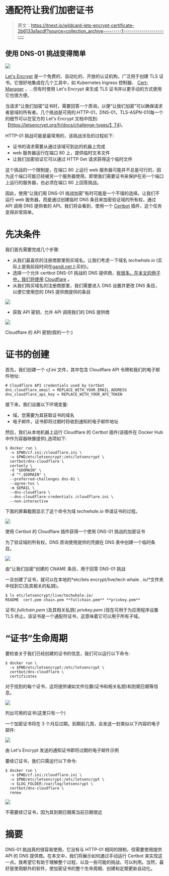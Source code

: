 # 通配符让我们加密证书

> 原文：<https://itnext.io/wildcard-lets-encrypt-certificate-2b6133a1acdf?source=collection_archive---------1----------------------->

## 使用 DNS-01 挑战变得简单

![](img/1bf46fe09226224f997bba51cf51a875.png)

[Let's Encrypt](https://letsencrypt.org/fr/) 是一个免费的、自动化的、开放的认证机构，广泛用于创建 TLS 证书。它很好地集成在几个工具中，如 Kubernetes Ingress 控制器、 [Cert-Manager](https://docs.cert-manager.io/en/latest/) ，…但有时使用 Let's Encrypt 来生成 TLS 证书并以更手动的方式使用它也很方便。

当请求“让我们加密”证书时，需要回答一个质询，以便“让我们加密”可以确保请求者是域的所有者。几个挑战是可用的:HTTP-01，DNS-01，TLS-ASPN-01(每一个的细节可以在官方的 Let's Encrypt 文档中找到:【https://letsencrypt.org/fr/docs/challenge-types/】T4)。

HTTP-01 挑战可能是最常用的，该挑战涉及的过程如下:

*   证书的请求需要从通过该域可到达的机器上完成
*   web 服务器运行在端口 80 上，提供临时文本文件
*   让我们加密验证它可以通过 HTTP Get 请求获得这个临时文件

这个挑战的一个限制是，在端口 80 上运行 web 服务器可能并不总是可行的，因为这个端口可能已经被另一个服务器使用。即使我们需要证书来保护在另一个端口上运行的服务器，也必须在端口 80 上回答挑战。

因此，使用“让我们用 DNS-01 挑战加密”有时可能是一个不错的选择。让我们不运行 web 服务器，而是通过创建临时 DNS 条目来加密验证域的所有权，通过 API 调用 DNS 提供者的 API。我们将会看到，使用一个 [Certbot](https://certbot.eff.org/) 插件，这个任务变得非常简单。

# 先决条件

我们首先需要完成几个步骤:

*   从我们最喜欢的注册商那里购买域名。让我们考虑一下域名 *techwhale.io* (实际上是我前段时间在[gandi.net](https://gandi.net)上买的)。
*   选择一个允许 certbot DNS-01 挑战的 DNS 提供商，[有很多。在本文的例子中，我们将使用](https://certbot.eff.org/docs/using.html#dns-plugins) [Cloudflare](https://cloudflare.com) 。
*   从我们购买域名的注册商那里，我们需要进入 DNS 设置并更改 DNS 条目，以便它使用您的 DNS 提供商提供的条目

![](img/724ec5a75799d3f35990087e9b8f11d7.png)

*   获取 API 密钥，允许 API 调用我们的 DNS 提供商

![](img/84a0e2b259eb4928dee28e1d5a7da223.png)

Cloudflare 的 API 密钥(假的一个:)

# 证书的创建

首先，我们创建一个 *cf.ini* 文件，其中包含 Cloudflare API 令牌和我们的电子邮件地址:

```
# Cloudflare API credentials used by Certbot
dns_cloudflare_email = REPLACE_WITH_YOUR_EMAIL_ADDRESS
dns_cloudflare_api_key = REPLACE_WITH_YOUR_API_TOKEN
```

接下来，我们设置以下环境变量:

*   域，您需要为其获取证书的域名
*   电子邮件，证书即将过期时将收到通知的电子邮件地址

然后，我们从本地机器上运行 Cloudflare 的 Certbot 插件(该插件在 Docker Hub 中作为容器映像提供),选项如下:

```
$ docker run \
  -v $PWD/cf.ini:/cloudflare.ini \
  -v $PWD/etc/letsencrypt:/etc/letsencrypt \
  certbot/dns-cloudflare \
  certonly \
  -d "$DOMAIN" \
  -d "*.$DOMAIN" \
  --preferred-challenges dns-01 \
  --agree-tos \
  -m $EMAIL \
  --dns-cloudflare \
  --dns-cloudflare-credentials /cloudflare.ini \
  --non-interactive
```

下面的屏幕截图显示了这个命令为域 *techwhale.io* 申请证书的过程。

![](img/0bdd507a8ab76824a2d93fe3841d4cd7.png)

使用 Certbot 的 Cloudflare 插件获得一个使用 DNS-01 挑战的加密证书

为了验证域的所有权，DNS 质询使用提供的凭据在 DNS 表中创建一个临时条目。

![](img/54f99f8036b9553004414c61ab6f73e9.png)

由“让我们加密”创建的 CNAME 条目，用于回答 DNS-01 挑战

一旦创建了证书，就可以在本地的*etc/lets encrypt/live/tech whale . io/*文件夹中找到它(及其相关的私钥)。

```
$ ls etc/letsencrypt/live/techwhale.io/
README  cert.pem chain.pem **fullchain.pem** **privkey.pem**
```

证书( *fullchain.pem* )及其相关私钥( *privkey.pem* )现在可用于为应用程序设置 TLS 终止。该证书是一个通配符证书，这意味着它可以用于所有子域。

# “证书”生命周期

要检查关于我们已经创建的证书的信息，我们可以运行以下命令:

```
$ docker run \
  -v $PWD/etc/letsencrypt:/etc/letsencrypt \
  certbot/dns-cloudflare \
  certificates
```

对于找到的每个证书，这将提供诸如文件位置(证书和相关私钥)和到期日期等信息。

![](img/9602063e868f62fac3a0ff2a537bde68.png)

列出可用的证书(这里只有一个)

一个加密证书将在 3 个月后过期。到期前几周，会发送一封类似以下内容的电子邮件:

![](img/4d1133257b227f311ad9717c94f6bf9c.png)

由 Let's Encrypt 发送的通知证书即将过期的电子邮件示例

要续订证书，我们只需运行以下命令:

```
$ docker run \
  -v $PWD/cf.ini:/cloudflare.ini \
  -v $PWD/etc/letsencrypt:/etc/letsencrypt \
  -v $LOG_FOLDER:/var/log/letsencrypt \
  certbot/dns-cloudflare \
  renew
```

![](img/33d5c5505de2e299442d704f562591b9.png)

不需要续订证书，因为其到期日期离当前日期很远

# 摘要

DNS-01 挑战真的很容易使用，它没有与 HTTP-01 相同的限制，但需要使用提供 API 的 DNS 提供商。在本文中，我们将展示如何通过手动运行 Certbot 来实现这一点。我希望它有助于理解整个过程，以及一些可能的挑战，可以利用。当然，最好是使用额外的软件，使加密证书的整个生命周期、创建和定期更新自动化。